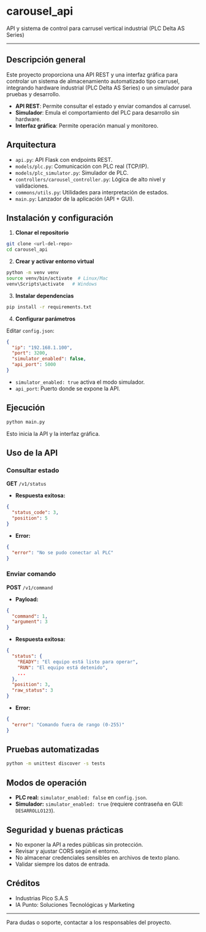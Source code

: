 # carousel_api

API y sistema de control para carrusel vertical industrial (PLC Delta AS Series)

---

## Descripción general

Este proyecto proporciona una API REST y una interfaz gráfica para controlar un sistema de almacenamiento automatizado tipo carrusel, integrando hardware industrial (PLC Delta AS Series) o un simulador para pruebas y desarrollo.

- **API REST**: Permite consultar el estado y enviar comandos al carrusel.
- **Simulador**: Emula el comportamiento del PLC para desarrollo sin hardware.
- **Interfaz gráfica**: Permite operación manual y monitoreo.

## Arquitectura

- `api.py`: API Flask con endpoints REST.
- `models/plc.py`: Comunicación con PLC real (TCP/IP).
- `models/plc_simulator.py`: Simulador de PLC.
- `controllers/carousel_controller.py`: Lógica de alto nivel y validaciones.
- `commons/utils.py`: Utilidades para interpretación de estados.
- `main.py`: Lanzador de la aplicación (API + GUI).

## Instalación y configuración

1. **Clonar el repositorio**

```bash
git clone <url-del-repo>
cd carousel_api
```

2. **Crear y activar entorno virtual**

```bash
python -m venv venv
source venv/bin/activate  # Linux/Mac
venv\Scripts\activate   # Windows
```

3. **Instalar dependencias**

```bash
pip install -r requirements.txt
```

4. **Configurar parámetros**

Editar `config.json`:

```json
{
  "ip": "192.168.1.100",
  "port": 3200,
  "simulator_enabled": false,
  "api_port": 5000
}
```

- `simulator_enabled: true` activa el modo simulador.
- `api_port`: Puerto donde se expone la API.

## Ejecución

```bash
python main.py
```

Esto inicia la API y la interfaz gráfica.

## Uso de la API

### Consultar estado

**GET** `/v1/status`

- **Respuesta exitosa:**

```json
{
  "status_code": 3,
  "position": 5
}
```

- **Error:**

```json
{
  "error": "No se pudo conectar al PLC"
}
```

### Enviar comando

**POST** `/v1/command`

- **Payload:**

```json
{
  "command": 1,
  "argument": 3
}
```

- **Respuesta exitosa:**

```json
{
  "status": {
    "READY": "El equipo está listo para operar",
    "RUN": "El equipo está detenido",
    ...
  },
  "position": 3,
  "raw_status": 3
}
```

- **Error:**

```json
{
  "error": "Comando fuera de rango (0-255)"
}
```

## Pruebas automatizadas

```bash
python -m unittest discover -s tests
```

## Modos de operación

- **PLC real:** `simulator_enabled: false` en `config.json`.
- **Simulador:** `simulator_enabled: true` (requiere contraseña en GUI: `DESARROLLO123`).

## Seguridad y buenas prácticas

- No exponer la API a redes públicas sin protección.
- Revisar y ajustar CORS según el entorno.
- No almacenar credenciales sensibles en archivos de texto plano.
- Validar siempre los datos de entrada.

## Créditos

- Industrias Pico S.A.S
- IA Punto: Soluciones Tecnológicas y Marketing

---

Para dudas o soporte, contactar a los responsables del proyecto.
